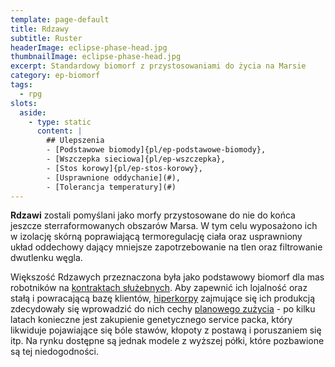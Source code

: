 ```yaml
---
template: page-default
title: Rdzawy
subtitle: Ruster
headerImage: eclipse-phase-head.jpg
thumbnailImage: eclipse-phase-head.jpg
excerpt: Standardowy biomorf z przystosowaniami do życia na Marsie
category: ep-biomorf
tags:
  - rpg
slots:
  aside:
    - type: static
      content: |
        ## Ulepszenia
        - [Podstawowe biomody]{pl/ep-podstawowe-biomody}, 
        - [Wszczepka sieciowa]{pl/ep-wszczepka}, 
        - [Stos korowy]{pl/ep-stos-korowy}, 
        - [Usprawnione oddychanie](#), 
        - [Tolerancja temperatury](#)
---
```

**Rdzawi** zostali pomyślani jako morfy przystosowane do nie do końca jeszcze sterraformowanych obszarów Marsa. W tym celu wyposażono ich w izolację skórną poprawiającą termoregulację ciała oraz usprawniony układ oddechowy dający mniejsze zapotrzebowanie na tlen oraz filtrowanie dwutlenku węgla.

Większość Rdzawych przeznaczona była jako podstawowy biomorf dla mas robotników na [kontraktach służebnych](#). Aby zapewnić ich lojalność oraz stałą i powracającą bazę klientów, [hiperkorpy](#) zajmujące się ich produkcją zdecydowały się wprowadzić do nich cechy [planowego zużycia](https://pl.wikipedia.org/wiki/Planowane_postarzanie_produktu) - po kilku latach konieczne jest zakupienie genetycznego service packa, który likwiduje pojawiające się bóle stawów, kłopoty z postawą i poruszaniem się itp. Na rynku dostępne są jednak modele z wyższej półki, które pozbawione są tej niedogodności.